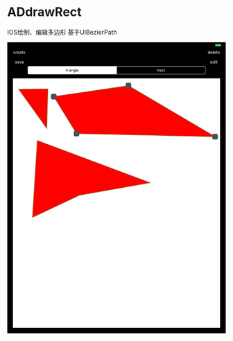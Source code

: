# ADdrawRect
IOS绘制、编辑多边形 基于UIBezierPath

![image](https://github.com/D-oil/iamge/raw/master/IMG_0211.PNG)
